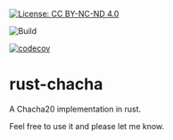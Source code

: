 [![License: CC BY-NC-ND 4.0](https://img.shields.io/badge/License-CC%20BY--NC--ND%204.0-lightgrey.svg)](https://creativecommons.org/licenses/by-nc-nd/4.0/)

![Build](https://github.com/jonasthewolf/rust-chacha/workflows/Build/badge.svg)

[![codecov](https://codecov.io/gh/jonasthewolf/rust-chacha/branch/master/graph/badge.svg)](https://codecov.io/gh/jonasthewolf/rust-chacha)

# rust-chacha

A Chacha20 implementation in rust.

Feel free to use it and please let me know.